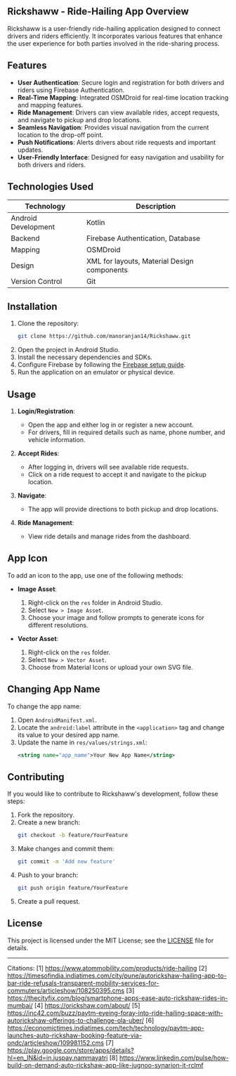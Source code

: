 ## Rickshaww - Ride-Hailing App Overview

Rickshaww is a user-friendly ride-hailing application designed to connect drivers and riders efficiently. It incorporates various features that enhance the user experience for both parties involved in the ride-sharing process.

## Features

- **User Authentication**: Secure login and registration for both drivers and riders using Firebase Authentication.
- **Real-Time Mapping**: Integrated OSMDroid for real-time location tracking and mapping features.
- **Ride Management**: Drivers can view available rides, accept requests, and navigate to pickup and drop locations.
- **Seamless Navigation**: Provides visual navigation from the current location to the drop-off point.
- **Push Notifications**: Alerts drivers about ride requests and important updates.
- **User-Friendly Interface**: Designed for easy navigation and usability for both drivers and riders.

## Technologies Used

| Technology          | Description                                           |
|---------------------|-------------------------------------------------------|
| Android Development  | Kotlin                                                |
| Backend              | Firebase Authentication, Database                     |
| Mapping              | OSMDroid                                             |
| Design               | XML for layouts, Material Design components           |
| Version Control      | Git                                                  |

## Installation

1. Clone the repository:
   ```bash
   git clone https://github.com/manoranjan14/Rickshaww.git
   ```
2. Open the project in Android Studio.
3. Install the necessary dependencies and SDKs.
4. Configure Firebase by following the [Firebase setup guide](https://firebase.google.com/docs/android/setup).
5. Run the application on an emulator or physical device.

## Usage

1. **Login/Registration**:
   - Open the app and either log in or register a new account.
   - For drivers, fill in required details such as name, phone number, and vehicle information.

2. **Accept Rides**:
   - After logging in, drivers will see available ride requests.
   - Click on a ride request to accept it and navigate to the pickup location.

3. **Navigate**:
   - The app will provide directions to both pickup and drop locations.

4. **Ride Management**:
   - View ride details and manage rides from the dashboard.

## App Icon

To add an icon to the app, use one of the following methods:

- **Image Asset**:
  1. Right-click on the `res` folder in Android Studio.
  2. Select `New > Image Asset`.
  3. Choose your image and follow prompts to generate icons for different resolutions.

- **Vector Asset**:
  1. Right-click on the `res` folder.
  2. Select `New > Vector Asset`.
  3. Choose from Material Icons or upload your own SVG file.

## Changing App Name

To change the app name:

1. Open `AndroidManifest.xml`.
2. Locate the `android:label` attribute in the `<application>` tag and change its value to your desired app name.
3. Update the name in `res/values/strings.xml`:
   ```xml
   <string name="app_name">Your New App Name</string>
   ```

## Contributing

If you would like to contribute to Rickshaww's development, follow these steps:

1. Fork the repository.
2. Create a new branch:
   ```bash
   git checkout -b feature/YourFeature
   ```
3. Make changes and commit them:
   ```bash
   git commit -m 'Add new feature'
   ```
4. Push to your branch:
   ```bash
   git push origin feature/YourFeature
   ```
5. Create a pull request.

## License

This project is licensed under the MIT License; see the [LICENSE](LICENSE) file for details.

---


Citations:
[1] https://www.atommobility.com/products/ride-hailing
[2] https://timesofindia.indiatimes.com/city/pune/autorickshaw-hailing-app-to-bar-ride-refusals-transparent-mobility-services-for-commuters/articleshow/108250395.cms
[3] https://thecityfix.com/blog/smartphone-apps-ease-auto-rickshaw-rides-in-mumbai/
[4] https://orickshaw.com/about/
[5] https://inc42.com/buzz/paytm-eyeing-foray-into-ride-hailing-space-with-autorickshaw-offerings-to-challenge-ola-uber/
[6] https://economictimes.indiatimes.com/tech/technology/paytm-app-launches-auto-rickshaw-booking-feature-via-ondc/articleshow/109981152.cms
[7] https://play.google.com/store/apps/details?hl=en_IN&id=in.juspay.nammayatri
[8] https://www.linkedin.com/pulse/how-build-on-demand-auto-rickshaw-app-like-jugnoo-synarion-it-rclmf
